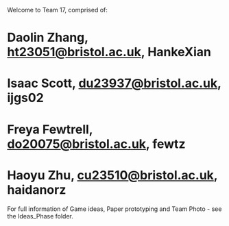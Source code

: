 Welcome to Team 17, comprised of:

# Daolin Zhang, ht23051@bristol.ac.uk, HankeXian
# Isaac Scott, du23937@bristol.ac.uk, ijgs02
# Freya Fewtrell, do20075@bristol.ac.uk, fewtz 
# Haoyu Zhu, cu23510@bristol.ac.uk, haidanorz


For full information of Game ideas, Paper prototyping and Team Photo - see the Ideas_Phase folder.
